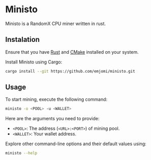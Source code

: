 # Ministo

Ministo is a RandomX CPU miner written in rust.

## Instalation

Ensure that you have [Rust](https://www.rust-lang.org/tools/install) and [CMake](https://cmake.org/download/) installed on your system.

Install Ministo using Cargo:

```bash 
cargo install --git https://github.com/emjomi/ministo.git
```

## Usage

To start mining, execute the following command:

```bash
ministo -o <POOL> -u <WALLET>
```

Here are the arguments you need to provide:

* `<POOL>`: The address (`<URL>:<PORT>`) of mining pool.
* `<WALLET>`: Your wallet address.

Explore other command-line options and their default values using:

```bash
ministo --help
```
